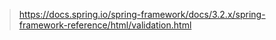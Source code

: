 > https://docs.spring.io/spring-framework/docs/3.2.x/spring-framework-reference/html/validation.html
<!--stackedit_data:
eyJoaXN0b3J5IjpbLTE1NzI3NzE3NTJdfQ==
-->
